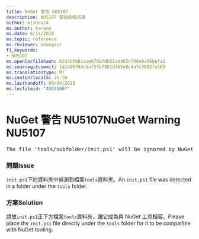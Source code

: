 ```yaml
---
title: NuGet 警告 NU5107
description: NU5107 警告的程式碼
author: mishra14
ms.author: karann
ms.date: 8/14/2018
ms.topic: reference
ms.reviewer: anangaur
f1_keywords:
- NU5107
ms.openlocfilehash: 6243bf08caae6792f0b51ad463c708e9a56befa1
ms.sourcegitcommit: 1d1406764c6af5fb7801d462e0c4afc9092fa569
ms.translationtype: MT
ms.contentlocale: zh-TW
ms.lasthandoff: 09/04/2018
ms.locfileid: "43551607"
---
```

# <a name="nuget-warning-nu5107"></a><span data-ttu-id="e22e4-103">NuGet 警告 NU5107</span><span class="sxs-lookup"><span data-stu-id="e22e4-103">NuGet Warning NU5107</span></span>
<pre>The file 'tools/subfolder/init.ps1' will be ignored by NuGet because it is not directly under 'tools' folder. Place the file directly under 'tools' folder.</pre>

### <a name="issue"></a><span data-ttu-id="e22e4-104">問題</span><span class="sxs-lookup"><span data-stu-id="e22e4-104">Issue</span></span>

<span data-ttu-id="e22e4-105">`init.ps1`下的資料夾中偵測到檔案`tools`資料夾。</span><span class="sxs-lookup"><span data-stu-id="e22e4-105">An `init.ps1` file was detected in a folder under the `tools` folder.</span></span>


### <a name="solution"></a><span data-ttu-id="e22e4-106">方案</span><span class="sxs-lookup"><span data-stu-id="e22e4-106">Solution</span></span>

<span data-ttu-id="e22e4-107">請放`init.ps1`正下方檔案`tools`資料夾，讓它成為與 NuGet 工具相容。</span><span class="sxs-lookup"><span data-stu-id="e22e4-107">Please place the `init.ps1` file directly under the `tools` folder for it to be compatible with NuGet tooling.</span></span>


